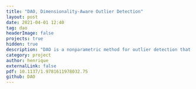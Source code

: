 ```yaml
---
title: "DAO, Dimensionality-Aware Outlier Detection"
layout: post
date: 2021-04-01 12:40
tag: dao
headerImage: false
projects: true
hidden: true
description: "DAO is a nonparametric method for outlier detection that takes full account of local variations in intrinsic dimensionality within the dataset."
category: project
author: henrique
externalLink: false
pdf: 10.1137/1.9781611978032.75
github: DAO
---
```

